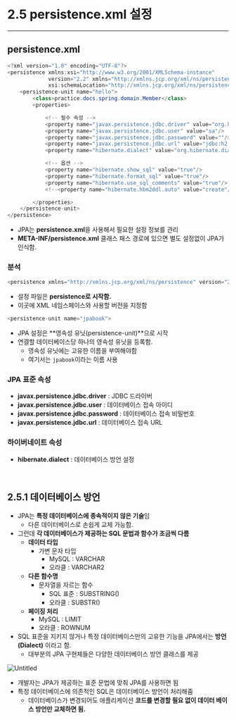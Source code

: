 # 2.5 persistence.xml 설정

---

## persistence.xml

```java
<?xml version="1.0" encoding="UTF-8"?>
<persistence xmlns:xsi="http://www.w3.org/2001/XMLSchema-instance"
             version="2.2" xmlns="http://xmlns.jcp.org/xml/ns/persistence"
             xsi:schemaLocation="http://xmlns.jcp.org/xml/ns/persistence http://xmlns.jcp.org/xml/ns/persistence/persistence_2_2.xsd">
    <persistence-unit name="hello">
        <class>practice.docs.spring.domain.Member</class>
        <properties>

            <!-- 필수 속성 -->
            <property name="javax.persistence.jdbc.driver" value="org.h2.Driver"/>
            <property name="javax.persistence.jdbc.user" value="sa"/>
            <property name="javax.persistence.jdbc.password" value=""/>
            <property name="javax.persistence.jdbc.url" value="jdbc:h2:tcp://localhost/~/test"/>
            <property name="hibernate.dialect" value="org.hibernate.dialect.H2Dialect"/>

            <!-- 옵션 -->
            <property name="hibernate.show_sql" value="true"/>
            <property name="hibernate.format_sql" value="true"/>
            <property name="hibernate.use_sql_comments" value="true"/>
            <!--<property name="hibernate.hbm2ddl.auto" value="create"/>-->

        </properties>
    </persistence-unit>
</persistence>
```

- JPA는 **persistence.xml**을 사용해서 필요한 설정 정보를 관리
- **META-INF/persistence.xml** 클래스 패스 경로에 있으면 별도 설정없이 JPA가 인식함.

### **분석**

```java
<persistence xmlns="http://xmlns.jcp.org/xml/ns/persistence" version="2.1">
```

- 설정 파일은 **persistence로 시작함.**
- 이곳에 XML 네임스페이스와 사용할 버전을 지정함

```java
<persistence-unit name="jpabook">
```

- JPA 설정은 **영속성 유닛(persistence-unit)**으로 시작
- 연결할 데이터베이스당 하나의 영속성 유닛을 등록함.
    - 영속성 유닛에는 고유한 이름을 부여해야함
    - 여기서는 `jpabook`이라는 이름 사용
    

### JPA 표준 속성

- **javax.persistence.jdbc.driver** : JDBC 드라이버
- **javax.persistence.jdbc.user** : 데이터베이스 접속 아이디
- **javax.persistence.jdbc.password** : 데이터베이스 접속 비밀번호
- **javax.persistence.jdbc.url** : 데이터베이스 접속 URL

### 하이버네이트 속성

- **hibernate.dialect** : 데이터베이스 방언 설정
<br>


## 2.5.1 데이터베이스 방언

- JPA는 **특정 데이터베이스에 종속적이지 않은 기술**임
    - 다른 데이터베이스로 손쉽게 교체 가능함.
- 그런데 **각 데이터베이스가 제공하는 SQL 문법과 함수가 조금씩 다름**
    - **데이터 타입**
        - 가변 문자 타입
            - MySQL :  VARCHAR
            - 오라클 : VARCHAR2
    - **다른 함수명**
        - 문자열을 자르는 함수
            - SQL 표준 : SUBSTRING()
            - 오라클 : SUBSTR()
    - **페이징 처리**
        - MySQL : LIMIT
        - 오라클 : ROWNUM
- SQL 표준을 지키지 않거나 특정 데이터베이스만의 고유한 기능을 JPA에서는 **방언(Dialect)** 이라고 함.
    - 대부분의 JPA 구현체들은 다양한 데이터베이스 방언 클래스를 제공

![Untitled](https://github.com/juhyun-99/TIL/assets/72910402/26b7680c-ca96-474b-90ff-48cc82765dea)

- 개발자는 JPA가 제공하는 표준 문법에 맞춰 JPA를 사용하면 됨
- 특정 데이터베이스에 의존적인 SQL은 데이터베이스 방언이 처리해줌
    - 데이터베이스가 변경되어도 애플리케이션 **코드를 변경할 필요 없이 데이터 베이스 방언만 교체하면 됨.**
